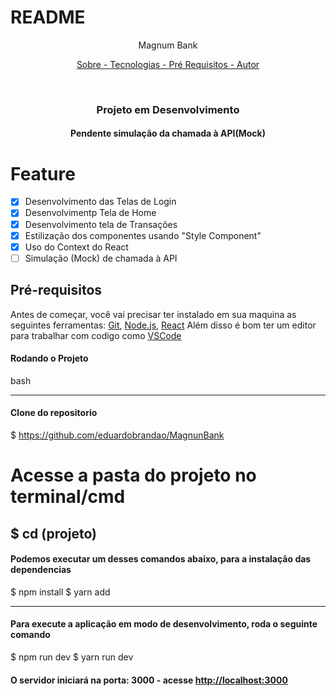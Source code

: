 # README

<P align="center"> Magnum Bank </p>

<p align="center">
    <a href="#sobre"> Sobre - </a>
    <a href="#tecnologias"> Tecnologias - </a>
    <a href="#pre-requisitos"> Pré Requisitos - </a>
    <a href="#autor"> Autor </a>
</p>

<br>

<h3 align="center"> Projeto em Desenvolvimento </h3>
<h4 align="center">Pendente simulação da chamada à API(Mock)</h4>

# Feature

- [x] Desenvolvimento das Telas de Login
- [x] Desenvolvimentp Tela de Home
- [x] Desenvolvimento tela de Transações
- [x] Estilização dos componentes usando "Style Component"
- [x] Uso do Context do React
- [ ] Simulação (Mock) de chamada à API 

## Pré-requisitos

Antes de começar, você vai precisar ter instalado em sua maquina as seguintes ferramentas:
[Git](https://git-scm.com), [Node.js](https://nodejs.org/en/), [React](https://learn.microsoft.com/pt-br/windows/dev-environment/javascript/react-on-windows)
Além disso é bom ter um editor para trabalhar com codigo como [VSCode](https://code.visualstudio.com/)

#### Rodando o Projeto

bash

---

#### Clone do repositorio

$ https://github.com/eduardobrandao/MagnunBank

# Acesse a pasta do projeto no terminal/cmd

## $ cd (projeto)

#### Podemos executar um desses comandos abaixo, para a instalação das dependencias

$ npm install
$ yarn add

---

#### Para execute a aplicação em modo de desenvolvimento, roda o seguinte comando 

$ npm run dev
$ yarn run dev

#### O servidor iniciará na porta: 3000 - acesse <http://localhost:3000>
